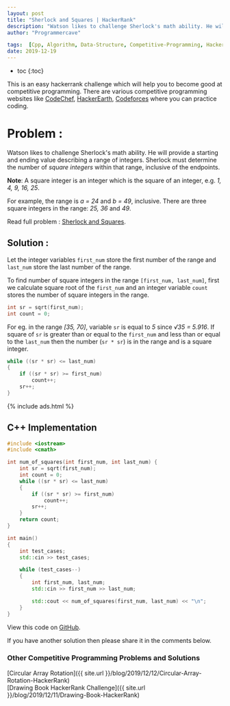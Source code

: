 ```yaml
---
layout: post
title: "Sherlock and Squares | HackerRank"
description: "Watson likes to challenge Sherlock's math ability. He will provide a starting and ending value describing a range of integers. Sherlock must determine the number of *square integers* within that range, inclusive of the endpoints."
author: "Programmercave"

tags:  [Cpp, Algorithm, Data-Structure, Competitive-Programming, Hackerrank]
date: 2019-12-19
---
```

* toc
{:toc}

This is an easy hackerrank challenge which will help you to become good at competitive programming. There are various competitive programming websites like [CodeChef](https://www.codechef.com/), [HackerEarth](https://www.hackerearth.com/challenges/), [Codeforces](https://codeforces.com/) where you can practice coding.

<h1>Problem : </h1>

Watson likes to challenge Sherlock's math ability. He will provide a starting and ending value describing a range of integers. Sherlock must determine the number of *square integers* within that range, inclusive of the endpoints.


**Note**: A square integer is an integer which is the square of an integer, e.g. *1, 4, 9, 16, 25*.
 
For example, the range is *a = 24* and *b = 49*, inclusive. There are three square integers in the range: *25, 36* and *49*.

Read full problem : [Sherlock and Squares](https://www.hackerrank.com/challenges/sherlock-and-squares/problem).

<h2>Solution : </h2>

Let the integer variables `first_num` store the first number of the range and `last_num` store the last number of the range.

To find number of square integers in the range `[first_num, last_num]`, first we calculate square root of the `first_num` and an integer variable `count` stores the number of square integers in the range.

```cpp
int sr = sqrt(first_num);
int count = 0;
```

For eg. in the range *[35, 70]*, variable `sr` is equal to *5* since *√35 = 5.916*. If square of `sr` is greater than or equal to the `first_num` and less than or equal to the `last_num` then the number (`sr * sr`) is in the range and is a square integer.

```cpp
while ((sr * sr) <= last_num)
{
    if ((sr * sr) >= first_num)
        count++;
    sr++;
}
```
{% include ads.html %}<br/>

<h2>C++ Implementation</h2>

```cpp
#include <iostream>
#include <cmath>

int num_of_squares(int first_num, int last_num) {
    int sr = sqrt(first_num);
    int count = 0;
    while ((sr * sr) <= last_num)
    {
        if ((sr * sr) >= first_num)
            count++;
        sr++;
    }
    return count;
}

int main()
{
    int test_cases;
    std::cin >> test_cases;

    while (test_cases--)
    {
        int first_num, last_num;
        std::cin >> first_num >> last_num;

        std::cout << num_of_squares(first_num, last_num) << "\n";
    }
}
```

View this code on [GitHub](https://github.com/{{site.github_username}}/Competitive-Programming/blob/master/Hackerrank/Sherlock_and_Squares.cpp).

If you have another solution then please share it in the comments below.

<h3>Other Competitive Programming Problems and Solutions</h3>
[Circular Array Rotation]({{ site.url }}/blog/2019/12/12/Circular-Array-Rotation-HackerRank)<br/>
[Drawing Book HackerRank Challenge]({{ site.url }}/blog/2019/12/11/Drawing-Book-HackerRank)<br/>


